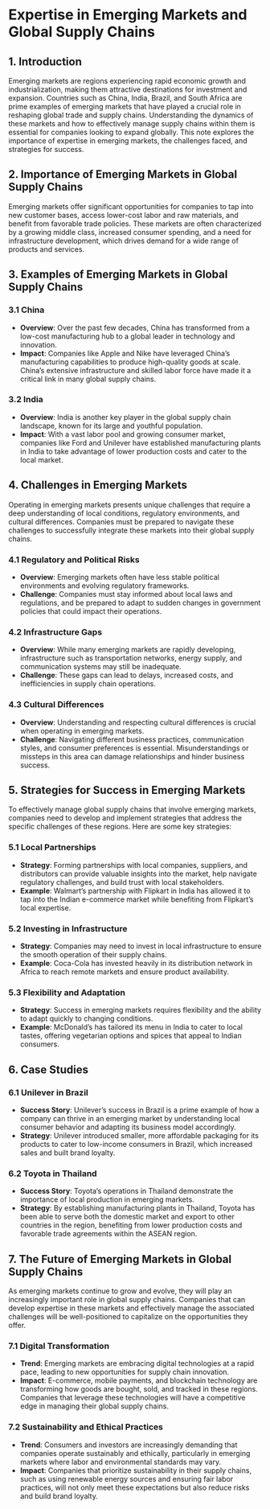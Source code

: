 # Expertise in Emerging Markets and Global Supply Chains

## 1. Introduction

Emerging markets are regions experiencing rapid economic growth and industrialization, making them attractive destinations for investment and expansion. Countries such as China, India, Brazil, and South Africa are prime examples of emerging markets that have played a crucial role in reshaping global trade and supply chains. Understanding the dynamics of these markets and how to effectively manage supply chains within them is essential for companies looking to expand globally. This note explores the importance of expertise in emerging markets, the challenges faced, and strategies for success.

## 2. Importance of Emerging Markets in Global Supply Chains

Emerging markets offer significant opportunities for companies to tap into new customer bases, access lower-cost labor and raw materials, and benefit from favorable trade policies. These markets are often characterized by a growing middle class, increased consumer spending, and a need for infrastructure development, which drives demand for a wide range of products and services.

## 3. Examples of Emerging Markets in Global Supply Chains

### 3.1 China
- **Overview**: Over the past few decades, China has transformed from a low-cost manufacturing hub to a global leader in technology and innovation.
- **Impact**: Companies like Apple and Nike have leveraged China’s manufacturing capabilities to produce high-quality goods at scale. China’s extensive infrastructure and skilled labor force have made it a critical link in many global supply chains.

### 3.2 India
- **Overview**: India is another key player in the global supply chain landscape, known for its large and youthful population.
- **Impact**: With a vast labor pool and growing consumer market, companies like Ford and Unilever have established manufacturing plants in India to take advantage of lower production costs and cater to the local market.

## 4. Challenges in Emerging Markets

Operating in emerging markets presents unique challenges that require a deep understanding of local conditions, regulatory environments, and cultural differences. Companies must be prepared to navigate these challenges to successfully integrate these markets into their global supply chains.

### 4.1 Regulatory and Political Risks
- **Overview**: Emerging markets often have less stable political environments and evolving regulatory frameworks.
- **Challenge**: Companies must stay informed about local laws and regulations, and be prepared to adapt to sudden changes in government policies that could impact their operations.

### 4.2 Infrastructure Gaps
- **Overview**: While many emerging markets are rapidly developing, infrastructure such as transportation networks, energy supply, and communication systems may still be inadequate.
- **Challenge**: These gaps can lead to delays, increased costs, and inefficiencies in supply chain operations.

### 4.3 Cultural Differences
- **Overview**: Understanding and respecting cultural differences is crucial when operating in emerging markets.
- **Challenge**: Navigating different business practices, communication styles, and consumer preferences is essential. Misunderstandings or missteps in this area can damage relationships and hinder business success.

## 5. Strategies for Success in Emerging Markets

To effectively manage global supply chains that involve emerging markets, companies need to develop and implement strategies that address the specific challenges of these regions. Here are some key strategies:

### 5.1 Local Partnerships
- **Strategy**: Forming partnerships with local companies, suppliers, and distributors can provide valuable insights into the market, help navigate regulatory challenges, and build trust with local stakeholders.
- **Example**: Walmart’s partnership with Flipkart in India has allowed it to tap into the Indian e-commerce market while benefiting from Flipkart’s local expertise.

### 5.2 Investing in Infrastructure
- **Strategy**: Companies may need to invest in local infrastructure to ensure the smooth operation of their supply chains.
- **Example**: Coca-Cola has invested heavily in its distribution network in Africa to reach remote markets and ensure product availability.

### 5.3 Flexibility and Adaptation
- **Strategy**: Success in emerging markets requires flexibility and the ability to adapt quickly to changing conditions.
- **Example**: McDonald’s has tailored its menu in India to cater to local tastes, offering vegetarian options and spices that appeal to Indian consumers.

## 6. Case Studies

### 6.1 Unilever in Brazil
- **Success Story**: Unilever’s success in Brazil is a prime example of how a company can thrive in an emerging market by understanding local consumer behavior and adapting its business model accordingly.
- **Strategy**: Unilever introduced smaller, more affordable packaging for its products to cater to low-income consumers in Brazil, which increased sales and built brand loyalty.

### 6.2 Toyota in Thailand
- **Success Story**: Toyota’s operations in Thailand demonstrate the importance of local production in emerging markets.
- **Strategy**: By establishing manufacturing plants in Thailand, Toyota has been able to serve both the domestic market and export to other countries in the region, benefiting from lower production costs and favorable trade agreements within the ASEAN region.

## 7. The Future of Emerging Markets in Global Supply Chains

As emerging markets continue to grow and evolve, they will play an increasingly important role in global supply chains. Companies that can develop expertise in these markets and effectively manage the associated challenges will be well-positioned to capitalize on the opportunities they offer.

### 7.1 Digital Transformation
- **Trend**: Emerging markets are embracing digital technologies at a rapid pace, leading to new opportunities for supply chain innovation.
- **Impact**: E-commerce, mobile payments, and blockchain technology are transforming how goods are bought, sold, and tracked in these regions. Companies that leverage these technologies will have a competitive edge in managing their global supply chains.

### 7.2 Sustainability and Ethical Practices
- **Trend**: Consumers and investors are increasingly demanding that companies operate sustainably and ethically, particularly in emerging markets where labor and environmental standards may vary.
- **Impact**: Companies that prioritize sustainability in their supply chains, such as using renewable energy sources and ensuring fair labor practices, will not only meet these expectations but also reduce risks and build brand loyalty.
